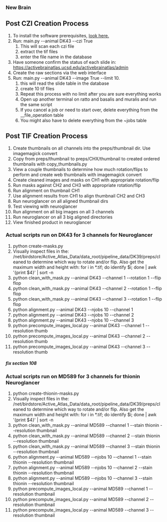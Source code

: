 ### New Brain
## Post CZI Creation Process
1. To install the software prerequisites, [look here.](README.md)
1. Run: main.py --animal DK43 --czi True
    1. This will scan each czi file
    2. extract the tif files
    3. enter the file name in the database
1. Have someone confirm the status of each slide in: https://activebrainatlas.ucsd.edu/activebrainatlas/admin
1. Create the raw sections via the web interface
1. Run: main.py --animal DK43 --image True --limit 10. 
    1. this will read the slide table in the database
    1. create 10 tif files
    1. Repeat this process with no limit after you are sure everything works
    1. Open up another terminal on ratto and basalis and muralis and run the same script
    1. If you cancel a job or need to start over, delete everything from the __file_operation table
    1. You might also have to delete everything from the ~jobs table

## Post TIF Creation Process
1. Create thumbnails on all channels into the preps/thumbnail dir. Use imagemagick convert
1. Copy from preps/thumbnail to preps/CHX/thumbnail to created ordered thumbnails with copy_thumbnails.py
1. View a couple thumbnails to determine how much rotation/flips to perform and create web thumbnails with imagemagick convert
1. Create cleaned images and masks on CH1 with appropriate rotation/flip 
1. Run masks against CH2 and CH3  with appropriate rotation/flip
1. Run alignment on thumbnail CH1 
1. Use alignment results from CH1 to align thumbnail CH2 and CH3
1. Run neuroglancer on all aligned thumbnail dirs
1. Test viewing with neuroglancer
1. Run alignment on all big images on all 3 channels
1. Run neuroglancer on all 3 big aligned directories
1. View finished product in neuroglancer

### Actual scripts run on DK43 for 3 channels for Neuroglancer

1. python create-masks.py 
1. Visually inspect files in the: /net/birdstore/Active_Atlas_Data/data_root/pipeline_data/DK39/preps/cleaned
to determine which way to rotate and/or flip. Also get the maximum width and height with:
for i in *.tif; do identify $i; done | awk '{print $4}' | sort -n
1. python clean_with_mask.py --animal DK43 --channel 1 --rotation 1 --flip flop
1. python clean_with_mask.py --animal DK43 --channel 2 --rotation 1 --flip flop
1. python clean_with_mask.py --animal DK43 --channel 3 --rotation 1 --flip flop
1. python alignment.py --animal DK43 --njobs 10 --channel 1
1. python alignment.py --animal DK43 --njobs 10 --channel 2
1. python alignment.py --animal DK43 --njobs 10 --channel 3
1. python precompute_images_local.py --animal DK43 --channel 1 --resolution thumb
1. python precompute_images_local.py --animal DK43 --channel 2 --resolution thumb
1. python precompute_images_local.py --animal DK43 --channel 3 --resolution thumb

##### fix section 108

### Actual scripts run on MD589 for 3 channels for thionin Neuroglancer

1. python create-thionin-masks.py
1. Visually inspect files in the: /net/birdstore/Active_Atlas_Data/data_root/pipeline_data/DK39/preps/cleaned
to determine which way to rotate and/or flip. Also get the maximum width and height with:
for i in *.tif; do identify $i; done | awk '{print $4}' | sort -n
1. python clean_with_mask.py --animal MD589 --channel 1  --stain thionin --resolution thumbnail
1. python clean_with_mask.py --animal MD589 --channel 2  --stain thionin --resolution thumbnail
1. python clean_with_mask.py --animal MD589 --channel 3  --stain thionin --resolution thumbnail
1. python alignment.py --animal MD589 --njobs 10 --channel 1 --stain thionin --resolution thumbnail
1. python alignment.py --animal MD589 --njobs 10 --channel 2 --stain thionin --resolution thumbnail
1. python alignment.py --animal MD589 --njobs 10 --channel 3 --stain thionin --resolution thumbnail
1. python precompute_images_local.py --animal MD589 --channel 1 --resolution thumbnail
1. python precompute_images_local.py --animal MD589 --channel 2 --resolution thumbnail
1. python precompute_images_local.py --animal MD589 --channel 3 --resolution thumbnail
